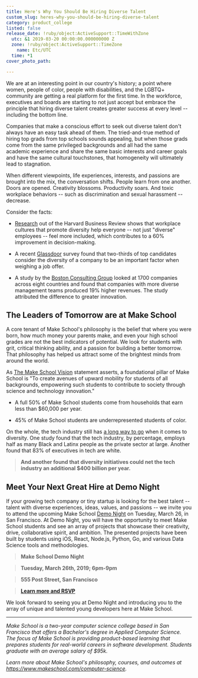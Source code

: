 ```yaml
---
title: Here's Why You Should Be Hiring Diverse Talent
custom_slug: heres-why-you-should-be-hiring-diverse-talent
category: product_college
listed: false
release_date: !ruby/object:ActiveSupport::TimeWithZone
  utc: &1 2019-03-20 00:00:00.000000000 Z
  zone: !ruby/object:ActiveSupport::TimeZone
    name: Etc/UTC
  time: *1
cover_photo_path: 

---
```

We are at an interesting point in our country's history; a point where women, people of color, people with disabilities, and the LGBTQ+ community are getting a real platform for the first time. In the workforce, executives and boards are starting to not just accept but embrace the principle that hiring diverse talent creates greater success at every level -- including the bottom line.

Companies that make a conscious effort to seek out diverse talent don't always have an easy task ahead of them. The tried-and-true method of hiring top grads from top schools sounds appealing, but when those grads come from the same privileged backgrounds and all had the same academic experience and share the same basic interests and career goals and have the same cultural touchstones, that homogeneity will ultimately lead to stagnation.

When different viewpoints, life experiences, interests, and passions are brought into the mix, the conversation shifts. People learn from one another. Doors are opened. Creativity blossoms. Productivity soars. And toxic workplace behaviors -- such as discrimination and sexual harassment -- decrease.

Consider the facts:

-   [Research](https://www.wonolo.com/blog/6-benefits-of-having-a-diverse-workforce/) out of the Harvard Business Review shows that workplace cultures that promote diversity help everyone -- not just "diverse" employees -- feel more included, which contributes to a 60% improvement in decision-making.

-   A recent [Glassdoor](https://www.entrepreneur.com/article/240550) survey found that two-thirds of top candidates consider the diversity of a company to be an important factor when weighing a job offer.

-   A study by the [Boston Consulting Group](https://www.forbes.com/sites/annapowers/2018/06/27/a-study-finds-that-diverse-companies-produce-19-more-revenue/#2f35ec8506f3) looked at 1700 companies across eight countries and found that companies with more diverse management teams produced 19% higher revenues. The study attributed the difference to greater innovation.

## The Leaders of Tomorrow are at Make School

A core tenant of Make School's philosophy is the belief that where you were born, how much money your parents make, and even your high school grades are not the best indicators of potential. We look for students with grit, critical thinking ability, and a passion for building a better tomorrow. That philosophy has helped us attract some of the brightest minds from around the world.

As [The Make School Vision](https://www.makeschool.com/vision) statement asserts, a foundational pillar of Make School is "To create avenues of upward mobility for students of all backgrounds, empowering such students to contribute to society through science and technology innovation."

-   A full 50% of Make School students come from households that earn less than $60,000 per year.

-   45% of Make School students are underrepresented students of color.

On the whole, the tech industry still has [a long way to go](https://www.techrepublic.com/article/5-eye-opening-statistics-about-minorities-in-tech/) when it comes to diversity. One study found that the tech industry, by percentage, employs half as many Black and Latinx people as the private sector at large. Another found that 83% of executives in tech are white.

> **And another found that diversity initiatives could net the tech industry an additional $400 billion per year.**

## Meet Your Next Great Hire at Demo Night

If your growing tech company or tiny startup is looking for the best talent -- talent with diverse experiences, ideas, values, and passions -- we invite you to attend the upcoming Make School [Demo Night](https://www.eventbrite.com/e/make-school-demo-night-tickets-55384763318) on Tuesday, March 26, in San Francisco. At Demo Night, you will have the opportunity to meet Make School students and see an array of projects that showcase their creativity, drive, collaborative spirit, and ambition. The presented projects have been built by students using iOS, React, Node.js, Python, Go, and various Data Science tools and methodologies.

> **Make School Demo Night**

> **Tuesday, March 26th, 2019; 6pm-9pm**

> **555 Post Street, San Francisco**

> [**Learn more and RSVP**](https://www.eventbrite.com/e/make-school-demo-night-tickets-55384763318)

We look forward to seeing you at Demo Night and introducing you to the array of unique and talented young developers here at Make School.

---

_Make School is a two-year computer science college based in San Francisco that offers a Bachelor's degree in Applied Computer Science. The focus of Make School is providing product-based learning that prepares students for real-world careers in software development. Students graduate with an average salary of $95k._

_Learn more about Make School's philosophy, courses, and outcomes at https://www.makeschool.com/computer-science._